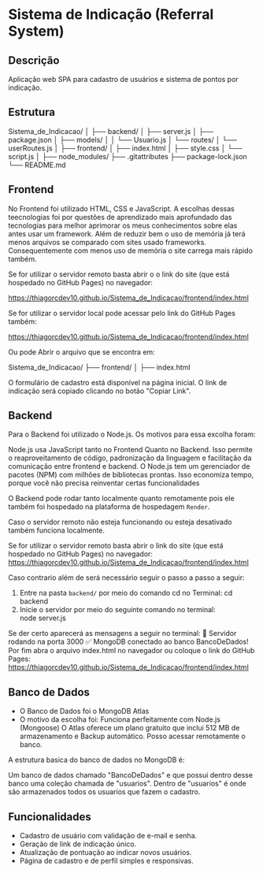 # Sistema de Indicação (Referral System)

## Descrição
Aplicação web SPA para cadastro de usuários e sistema de pontos por indicação.

## Estrutura
Sistema_de_Indicacao/
│
├── backend/
│   ├── server.js
│   ├── package.json
│   ├── models/
│   │   └── Usuario.js
│   └── routes/
│       └── userRoutes.js
│
├── frontend/
│   ├── index.html
│   ├── style.css
│   └── script.js
│
├── node_modules/
├── .gitattributes
├── package-lock.json
└── README.md

## Frontend

No Frontend foi utilizado HTML, CSS e JavaScript. A escolhas dessas teecnologias foi por questões de aprendizado mais aprofundado das tecnologias para melhor aprimorar os meus conhecimentos sobre elas antes usar um framework. Além de reduzir bem o uso de memória já terá menos arquivos se comparado com sites usado frameworks. Consequentemente com menos uso de memória o site carrega mais rápido também.

Se for utilizar o servidor remoto basta abrir o o link do site (que está hospedado no GitHub Pages) no navegador:

https://thiagorcdev10.github.io/Sistema_de_Indicacao/frontend/index.html

Se for utilizar o servidor local pode acessar pelo link do GitHub Pages também:

https://thiagorcdev10.github.io/Sistema_de_Indicacao/frontend/index.html 

Ou pode Abrir o arquivo que se encontra em:

Sistema_de_Indicacao/
├── frontend/
│ ├── index.html

O formulário de cadastro está disponível na página inicial.
O link de indicação será copiado clicando no botão "Copiar Link".

## Backend

Para o Backend foi utilizado o Node.js. Os motivos para essa excolha foram:

Node.js usa JavaScript tanto no Frontend Quanto no Backend. Isso permite o reaproveitamento de código, padronização da linguagem e facilitação da comunicação entre frontend e backend.
O Node.js tem um gerenciador de pacotes (NPM) com milhões de bibliotecas prontas. Isso economiza tempo, porque você não precisa reinventar certas funcionalidades

O Backend pode rodar tanto localmente quanto remotamente pois ele também foi hospedado na plataforma de hospedagem `Render`.

Caso o servidor remoto não esteja funcionando ou esteja desativado também funciona localmente.

Se for utilizar o servidor remoto basta abrir o link do site (que está hospedado no GitHub Pages) no navegador:
https://thiagorcdev10.github.io/Sistema_de_Indicacao/frontend/index.html

Caso contrario além de será necessário seguir o passo a passo a seguir:

1. Entre na pasta `backend/` por meio do comando cd no Terminal:
    cd backend
2. Inicie o servidor por meio do seguinte comando no terminal:  
    node server.js

Se der certo aparecerá as mensagens a seguir no terminal: 
🚀 Servidor rodando na porta 3000
✅ MongoDB conectado ao banco BancoDeDados!
Por fim abra o arquivo index.html no navegador ou coloque o link do GitHub Pages:
https://thiagorcdev10.github.io/Sistema_de_Indicacao/frontend/index.html 

## Banco de Dados
- O Banco de Dados foi o MongoDB Atlas
- O motivo da escolha foi:
    Funciona perfeitamente com Node.js (Mongoose)
    O Atlas oferece um plano gratuito que inclui 512 MB de armazenamento e Backup automático.
    Posso acessar remotamente o banco.

A estrutura basica do banco de dados no MongoDB é:

Um banco de dados chamado "BancoDeDados" e que possui dentro desse banco uma coleção chamada de "usuarios". Dentro de "usuarios" é onde são armazenados todos os usuarios que fazem o cadastro.

## Funcionalidades
- Cadastro de usuário com validação de e-mail e senha.
- Geração de link de indicação único.
- Atualização de pontuação ao indicar novos usuários.
- Página de cadastro e de perfil simples e responsivas.

